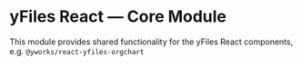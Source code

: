 # yFiles React — Core Module

This module provides shared functionality for the yFiles React components, e.g. `@yworks/react-yfiles-orgchart`
